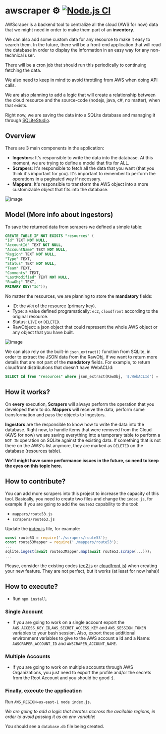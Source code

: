 # awscraper ⚙️ [![Node.js CI](https://github.com/thiagosanches/awscraper/actions/workflows/node.js.yml/badge.svg?branch=main)](https://github.com/thiagosanches/awscraper/actions/workflows/node.js.yml)
AWScraper is a backend tool to centralize all the cloud (AWS for now) data that we might need in order to make them part of an **inventory**. 

We can also add some custom data for any resource to make it easy to search them. In the future, there will be a front-end application that will read the database in order to display the information in an easy way for any non-technical user.

There will be a cron job that should run this periodically to continuing fetching the data.

We also need to keep in mind to avoid throttling from AWS when doing API calls.

We are also planning to add a logic that will create a relationship between the cloud resource and the source-code (nodejs, java, c#, no matter), when that exists.

Right now, we are saving the data into a SQLite database and managing it through [SQLiteStudio](https://www.sqlitestudio.pl/).

## Overview
There are 3 main components in the application:
- **Ingestors**: It's responsible to write the data into the database. At this moment, we are trying to define a model that fits for ALL.
- **Scrapers**: It's responsible to fetch all the data that you want (that you think it's important for you). It's important to remember to perform the operations in a paginated way if necessary.
- **Mappers**: It's responsible to transform the AWS object into a more customizable object that fits into the database.

![image](https://user-images.githubusercontent.com/5191469/215287058-017f344f-7dd1-45f3-b5b8-778b93769e04.png)



## Model (More info about ingestors)
To save the returned data from scrapers we defined a simple table:

```sql
CREATE TABLE IF NOT EXISTS "resources" (
"Id" TEXT NOT NULL,
"AccountId" TEXT NOT NULL,
"AccountName" TEXT NOT NULL,
"Region" TEXT NOT NULL,
"Type" TEXT,
"Status" TEXT NOT NULL,
"Team" TEXT,
"Comments" TEXT,
"LastModified" TEXT NOT NULL,
"RawObj" TEXT,
PRIMARY KEY("Id"));
```

No matter the resources, we are planning to store the **mandatory** fields:
- ID: the `ARN` of the resource (primary key).
- Type: a value defined programatically: `ec2`, `cloudfront` according to the original resource.
- Status: `LIVE` or `DELETED`.
- RawObject: a json object that could represent the whole AWS object or any object that you have built.

![image](https://user-images.githubusercontent.com/5191469/215285305-027433f3-7403-43d8-9104-e88669507dc0.png)

We can also rely on the built-in `json_extract()` function from SQLite, in order to extract the JSON data from the RawObj, if we want to return more details that are not part of the **mandatory** fields. For example, to return cloudfront distributions that doesn't have WebACLId:

```sql
SELECT Id from "resources" where json_extract(RawObj, '$.WebACLId') = ''
```

## How it works?
On **every** execution, **Scrapers** will always perform the operation that you developed them to do. **Mappers** will receive the data, perform some transformation and pass the objects to Ingestors.

**Ingestors** are the responsible to know how to write the data into the database. Right now, to handle items that were removed from the Cloud (AWS for now) we are saving everything into a temporary table to perform a `NOT IN` operation on SQLite against the existing data. If something that is not there on the AWS's list anymore, they are marked as `DELETED` on the database (resources table).

**We'll might have some performance issues in the future, so need to keep the eyes on this topic here.**

## How to contribute?
You can add more scrapers into this project to increase the capacity of this tool. Basically, you need to create two files and change the `index.js`, for example if you are going to add the `Route53` capability to the tool:

- `mappers/route53.js`
- `scrapers/route53.js`

Update the [index.js](./index.js) file, for example:

```javascript
const route53 = require('./scrapers/route53');
const route53Mapper = require('./mappers/route53');
...
sqlite.ingest(await route53Mapper.map(await route53.scrape(...)));
...
```

Please, consider the existing codes ([ec2.js](./scrapers/ec2.js) or [cloudfront.js](./scrapers/cloudfront.js)) when creating your new feature. They are not perfect, but it works (at least for now haha)!

## How to execute?
- Run `npm install`.

### Single Account
- If you are going to work on a single account export the `AWS_ACCESS_KEY_ID`,`AWS_SECRET_ACCESS_KEY` and `AWS_SESSION_TOKEN` variables to your bash session. Also, export these additional environment variables to give to the AWS account a Id and a Name: `AWSCRAPER_ACCOUNT_ID` and `AWSCRAPER_ACCOUNT_NAME`.

### Multiple Accounts
- If you are going to work on multiple accounts through AWS Organizations, you just need to export the profile and/or the secrets from the Root Account and you should be good :).

### Finally, execute the application
Run `AWS_REGION=us-east-1 node index.js`.

*We are going to add a logic that iterates accross the available regions, in order to avoid passing it as an env variable!*

You should see a `database.db` file being created.
